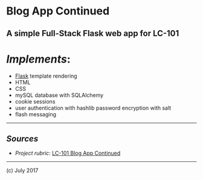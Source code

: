 # Blog App Continued
## A simple Full-Stack Flask web app for LC-101

# _Implements_:

- [Flask](http://flask.pocoo.org/) template rendering
- HTML
- CSS
- mySQL database with SQLAlchemy
- cookie sessions
- user authentication with hashlib password encryption with salt
- flash messaging

***

## _Sources_

- _Project rubric_: [LC-101 Blog App Continued](http://education.launchcode.org/web-fundamentals/assignments/blogz/)

***

(c) July 2017
